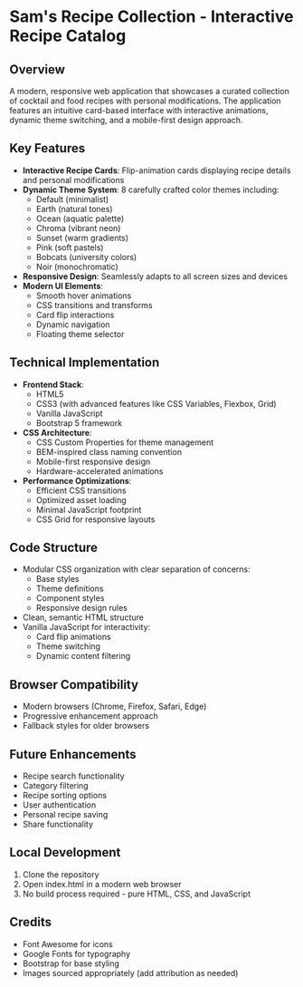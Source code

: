 # Sam's Recipe Collection - Interactive Recipe Catalog

## Overview
A modern, responsive web application that showcases a curated collection of cocktail and food recipes with personal modifications. The application features an intuitive card-based interface with interactive animations, dynamic theme switching, and a mobile-first design approach.

## Key Features
- **Interactive Recipe Cards**: Flip-animation cards displaying recipe details and personal modifications
- **Dynamic Theme System**: 8 carefully crafted color themes including:
  - Default (minimalist)
  - Earth (natural tones)
  - Ocean (aquatic palette)
  - Chroma (vibrant neon)
  - Sunset (warm gradients)
  - Pink (soft pastels)
  - Bobcats (university colors)
  - Noir (monochromatic)
- **Responsive Design**: Seamlessly adapts to all screen sizes and devices
- **Modern UI Elements**:
  - Smooth hover animations
  - CSS transitions and transforms
  - Card flip interactions
  - Dynamic navigation
  - Floating theme selector

## Technical Implementation
- **Frontend Stack**:
  - HTML5
  - CSS3 (with advanced features like CSS Variables, Flexbox, Grid)
  - Vanilla JavaScript
  - Bootstrap 5 framework
- **CSS Architecture**:
  - CSS Custom Properties for theme management
  - BEM-inspired class naming convention
  - Mobile-first responsive design
  - Hardware-accelerated animations
- **Performance Optimizations**:
  - Efficient CSS transitions
  - Optimized asset loading
  - Minimal JavaScript footprint
  - CSS Grid for responsive layouts

## Code Structure
- Modular CSS organization with clear separation of concerns:
  - Base styles
  - Theme definitions
  - Component styles
  - Responsive design rules
- Clean, semantic HTML structure
- Vanilla JavaScript for interactivity:
  - Card flip animations
  - Theme switching
  - Dynamic content filtering

## Browser Compatibility
- Modern browsers (Chrome, Firefox, Safari, Edge)
- Progressive enhancement approach
- Fallback styles for older browsers

## Future Enhancements
- Recipe search functionality
- Category filtering
- Recipe sorting options
- User authentication
- Personal recipe saving
- Share functionality

## Local Development
1. Clone the repository
2. Open index.html in a modern web browser
3. No build process required - pure HTML, CSS, and JavaScript

## Credits
- Font Awesome for icons
- Google Fonts for typography
- Bootstrap for base styling
- Images sourced appropriately (add attribution as needed)

